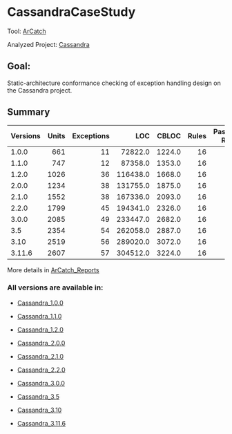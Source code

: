 # CassandraCaseStudy

Tool: [ArCatch](https://github.com/EvidenSE/ArCatch)

Analyzed Project: [Cassandra](https://github.com/apache/cassandra)

## Goal:
Static-architecture conformance checking of exception handling design on the Cassandra project.

## Summary

Versions  | Units   | Exceptions| LOC     | CBLOC   | Rules    | Passing Rules
--------- | ------: | ------:   | ------: | ------: | ------:  | ------:
1.0.0     | 661     | 11        |72822.0  | 1224.0  | 16       | 12
1.1.0     | 747     | 12        |87358.0  | 1353.0  | 16       | 12
1.2.0     | 1026    | 36        |116438.0 | 1668.0  | 16       | 12
2.0.0     | 1234    | 38        |131755.0 | 1875.0  | 16       | 12
2.1.0     | 1552    | 38        |167336.0 | 2093.0  | 16       | 12
2.2.0     | 1799    | 45        |194341.0 | 2326.0  | 16       | 12
3.0.0     | 2085    | 49        |233447.0 | 2682.0  | 16       | 12
3.5       | 2354    | 54        |262058.0 | 2887.0  | 16       | 12
3.10      | 2519    | 56        |289020.0 | 3072.0  | 16       | 12
3.11.6    | 2607    | 57        |304512.0 | 3224.0  | 16       | 12

More details in [ArCatch_Reports](https://github.com/juarezmeneses/CassandraCaseStudy/tree/master/arcatchreports)

### All versions are available in:

* [Cassandra_1.0.0](https://github.com/apache/cassandra/releases/tag/cassandra-1.0.0)

* [Cassandra_1.1.0](https://github.com/apache/cassandra/releases/tag/cassandra-1.1.0)

* [Cassandra_1.2.0](https://github.com/apache/cassandra/releases/tag/cassandra-1.2.0)

* [Cassandra_2.0.0](https://github.com/apache/cassandra/releases/tag/cassandra-2.0.0)

* [Cassandra_2.1.0](https://github.com/apache/cassandra/releases/tag/cassandra-2.1.0)

* [Cassandra_2.2.0](https://github.com/apache/cassandra/releases/tag/cassandra-2.2.0)

* [Cassandra_3.0.0](https://github.com/apache/cassandra/releases/tag/cassandra-3.0.0)

* [Cassandra_3.5](https://github.com/apache/cassandra/releases/tag/cassandra-3.5)

* [Cassandra_3.10](https://github.com/apache/cassandra/releases/tag/cassandra-3.10)

* [Cassandra_3.11.6](https://github.com/apache/cassandra/releases/tag/cassandra-3.11.6)
